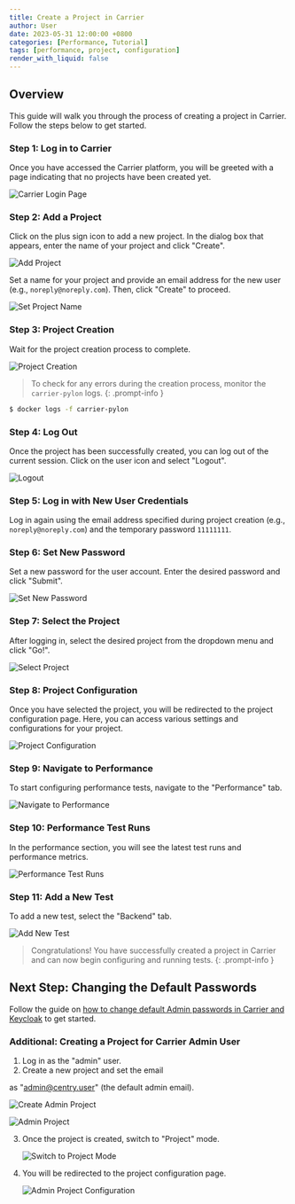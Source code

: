 ```yaml
---
title: Create a Project in Carrier
author: User
date: 2023-05-31 12:00:00 +0800
categories: [Performance, Tutorial]
tags: [performance, project, configuration]
render_with_liquid: false
---
```


## Overview

This guide will walk you through the process of creating a project in Carrier. Follow the steps below to get started.

### Step 1: Log in to Carrier

Once you have accessed the Carrier platform, you will be greeted with a page indicating that no projects have been created yet.

![Carrier Login Page](/assets/posts_img/main_page.png)

### Step 2: Add a Project

Click on the plus sign icon to add a new project. In the dialog box that appears, enter the name of your project and click "Create".

![Add Project](/assets/posts_img/plus_project.png)

Set a name for your project and provide an email address for the new user (e.g., `noreply@noreply.com`). Then, click "Create" to proceed.

![Set Project Name](/assets/posts_img/set_name_prj_new.png)

### Step 3: Project Creation

Wait for the project creation process to complete.

![Project Creation](/assets/posts_img/created_test.png)

> To check for any errors during the creation process, monitor the `carrier-pylon` logs.
{: .prompt-info }

```bash
$ docker logs -f carrier-pylon
```

### Step 4: Log Out

Once the project has been successfully created, you can log out of the current session. Click on the user icon and select "Logout".

![Logout](/assets/posts_img/logout_admin.png)

### Step 5: Log in with New User Credentials

Log in again using the email address specified during project creation (e.g., `noreply@noreply.com`) and the temporary password `11111111`.

### Step 6: Set New Password

Set a new password for the user account. Enter the desired password and click "Submit".

![Set New Password](/assets/posts_img/set_pwd.png)

### Step 7: Select the Project

After logging in, select the desired project from the dropdown menu and click "Go!".

![Select Project](/assets/posts_img/select_prj.png)

### Step 8: Project Configuration

Once you have selected the project, you will be redirected to the project configuration page. Here, you can access various settings and configurations for your project.

![Project Configuration](/assets/posts_img/home_page.png)

### Step 9: Navigate to Performance

To start configuring performance tests, navigate to the "Performance" tab.

![Navigate to Performance](/assets/posts_img/select_performance.png)

### Step 10: Performance Test Runs

In the performance section, you will see the latest test runs and performance metrics.

![Performance Test Runs](/assets/posts_img/performance_screen.png)

### Step 11: Add a New Test

To add a new test, select the "Backend" tab.

![Add New Test](/assets/posts_img/backend_view.png)

> Congratulations! You have successfully created a project in Carrier and can now begin configuring and running tests.
{: .prompt-info }

## Next Step: Changing the Default Passwords

Follow the guide on [how to change default Admin passwords in Carrier and Keycloak](http://getcarrier.io/posts/change-passwords/) to get started.

### Additional: Creating a Project for Carrier Admin User

1. Log in as the "admin" user.
2. Create a new project and set the email

 as "admin@centry.user" (the default admin email).

   ![Create Admin Project](/assets/posts_img/created_admin_project.png)

   ![Admin Project](/assets/posts_img/craeted_admin_2.png)

3. Once the project is created, switch to "Project" mode.

   ![Switch to Project Mode](/assets/posts_img/admin_select_prj.png)

4. You will be redirected to the project configuration page.

   ![Admin Project Configuration](/assets/posts_img/demo_prj.png)

